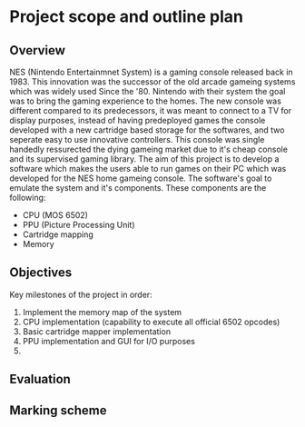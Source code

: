 # Project scope and outline plan

## Overview
NES (Nintendo Entertainmnet System) is a gaming console released back in 1983. This innovation was the successor of the old arcade gameing systems which was widely used Since the '80. Nintendo with their system the goal was to bring the gaming experience to the homes. The new console was different compared to its predecessors, it was meant to connect to a TV for display purposes, instead of having predeployed games the console developed with a new cartridge based storage for the softwares, and two seperate easy to use innovative controllers.
This console was single handedly ressurected the dying gameing market due to it's cheap console and its supervised gaming library.
The aim of this project is to develop a software which makes the users able to run games on their PC which was developed for the NES home gameing console. The software's goal to emulate the system and it's components. These components are the following:

* CPU (MOS 6502)
* PPU (Picture Processing Unit)
* Cartridge mapping
* Memory

## Objectives

Key milestones of the project in order:

1. Implement the memory map of the system
2. CPU implementation (capability to execute all official 6502 opcodes)
3. Basic cartridge mapper implementation
4. PPU implementation and GUI for I/O purposes
5. 

## Evaluation

## Marking scheme

